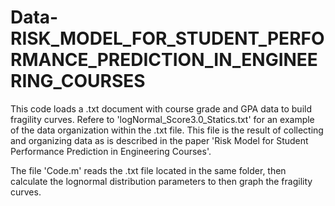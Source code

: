 # Data-RISK_MODEL_FOR_STUDENT_PERFORMANCE_PREDICTION_IN_ENGINEERING_COURSES
This code loads a .txt document with course grade and GPA data to build fragility curves. Refere to 'logNormal_Score3.0_Statics.txt' for an example of the data organization within the .txt file. This file is the result of collecting and organizing data as is described in the paper 'Risk Model for Student Performance Prediction in Engineering Courses'.

The file 'Code.m' reads the .txt file located in the same folder, then calculate the lognormal distribution parameters to then graph the fragility curves.